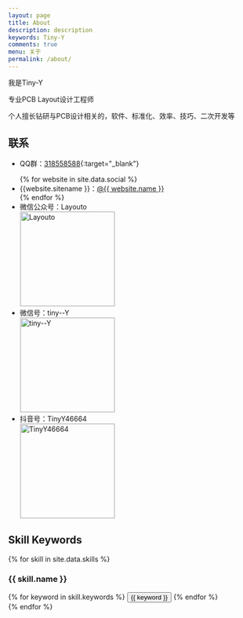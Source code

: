 ```yaml
---
layout: page
title: About
description: description
keywords: Tiny-Y
comments: true
menu: 关于
permalink: /about/
---
```


我是Tiny-Y

专业PCB Layout设计工程师

个人擅长钻研与PCB设计相关的，软件、标准化、效率、技巧、二次开发等

## 联系
- QQ群：[318558588](https://jq.qq.com/?_wv=1027&k=JHFtV92M){:target="_blank"}
<ul>
{% for website in site.data.social %}
<li>{{website.sitename }}：<a href="{{ website.url }}" target="_blank">@{{ website.name }}</a></li>
{% endfor %}

<li>
微信公众号：Layouto<br />
<img style="height:192px;width:192px;border:1px solid lightgrey;" src="{{ site.url }}/assets/images/qrcode.jpg" alt="Layouto" />
</li>
<li>
微信号：tiny--Y<br />
<img style="height:192px;width:192px;border:1px solid lightgrey;" src="{{ site.url }}/assets/images/wechat.jpg" alt="tiny--Y" />
</li>
<li>
抖音号：TinyY46664<br />
<img style="height:192px;width:192px;border:1px solid lightgrey;" src="{{ site.url }}/assets/images/douyin.jpg" alt="TinyY46664" />
</li>
</ul>


## Skill Keywords

{% for skill in site.data.skills %}
### {{ skill.name }}
<div class="btn-inline">
{% for keyword in skill.keywords %}
<button class="btn btn-outline" type="button">{{ keyword }}</button>
{% endfor %}
</div>
{% endfor %}
